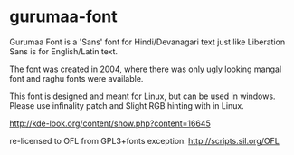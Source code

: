 # gurumaa-font
Gurumaa Font is a 'Sans' font for Hindi/Devanagari text just like Liberation Sans is for English/Latin text. 

The font was created in 2004, where there was only ugly looking mangal font and raghu fonts were available. 

This font is designed and meant for Linux, but can be used in windows.
Please use infinality patch and Slight RGB hinting with in Linux.

http://kde-look.org/content/show.php?content=16645

re-licensed to OFL from GPL3+fonts exception:
http://scripts.sil.org/OFL


